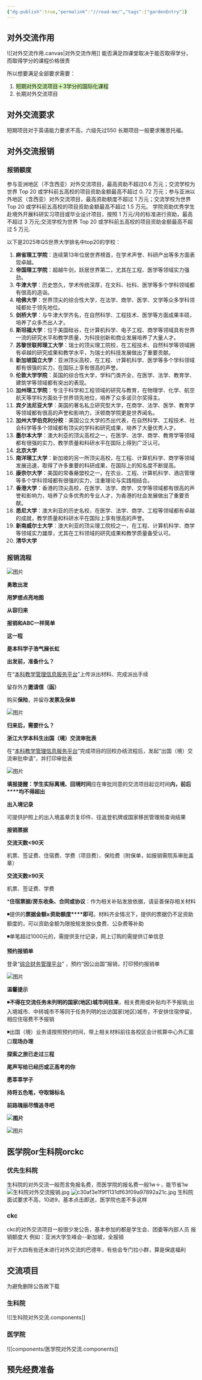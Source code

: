 ```yaml
---
{"dg-publish":true,"permalink":"//read-me/","tags":["gardenEntry"]}
---
```



## 对外交流作用

![[对外交流作用.canvas|对外交流作用]]
能否满足四课堂取决于能否取得学分，而取得学分的课程价格很贵

所以想要满足全部要求需要：
1. <span style="background:#d3f8b6">短期对外交流项目＋3学分的国际化课程</span>
2. 长期对外交流项目

## 对外交流要求
短期项目对于英语能力要求不高，六级先过550
长期项目一般要求雅思托福。

## 对外交流报销
### 报销额度
参与亚洲地区（不含西亚）对外交流项目，最高资助不超过0.6 万元；交流学校为世界 Top 20 或学科前五高校的项目资助金额最高不超过 0. 72 万元；参与亚洲以外地区（含西亚）对外交流项目，最高资助额度不超过 1 万元；交流学校为世界 Top 20 或学科前五高校的项目资助金额最高不超过 1.5 万元。
学院资助优秀学生赴境外开展科研实习项目或毕业设计项目，按照 1 万元/月的标准进行资助，最高不超过 3 万元;交流学校为世界 Top 20 或学科前五高校的项目资助金额最高不超过 5 万元.

以下是2025年QS世界大学排名中top20的学校： 
1. **麻省理工学院**：连续第13年位居世界榜首，在学术声誉、科研产出等多方面表现卓越。 
2. **帝国理工学院**：超越牛剑，跃居世界第二，尤其在工程、医学等领域实力强劲。
3. **牛津大学**：历史悠久，学术传统深厚，在文科、社科、医学等多个学科领域都有很高的造诣。 
4. **哈佛大学**：世界顶尖的综合性大学，在法学、商学、医学、文学等众多学科领域都处于领先地位。 
5. **剑桥大学**：与牛津大学齐名，在自然科学、工程技术、医学等方面成果丰硕，培养了众多杰出人才。 
6. **斯坦福大学**：位于美国硅谷，在计算机科学、电子工程、商学等领域具有世界一流的研究水平和教学质量，为科技创新和商业发展培养了大量人才。 
7. **苏黎世联邦理工大学**：瑞士的顶尖理工院校，在工程技术、自然科学等领域拥有卓越的研究成果和教学水平，为瑞士的科技发展做出了重要贡献。 
8. **新加坡国立大学**：亚洲顶尖高校，在工程、计算机科学、医学等多个学科领域都有很强的实力，在国际上享有很高的声誉。 
9. **伦敦大学学院**：英国的综合性大学，学科门类齐全，在医学、法学、教育学、建筑学等领域都有突出的表现。 
10. **加州理工学院**：专注于科学和工程领域的研究与教育，在物理学、化学、航空航天等学科方面处于世界领先地位，培养了众多诺贝尔奖得主。 
11. **宾夕法尼亚大学**：美国的著名私立研究型大学，在商学、法学、医学、教育学等领域都有很高的声誉和影响力，沃顿商学院更是世界闻名。 
12. **加州大学伯克利分校**：美国公立大学的杰出代表，在自然科学、工程技术、社会科学等多个领域都有顶尖的学科和研究成果，培养了大量优秀人才。 
13. **墨尔本大学**：澳大利亚的顶尖高校之一，在医学、法学、商学、教育学等领域都有很强的实力，教学质量和科研水平在国际上得到广泛认可。
14. **北京大学** 
15. **南洋理工大学**：新加坡的另一所顶尖高校，在工程、计算机科学、商学等领域发展迅速，取得了许多重要的科研成果，在国际上的知名度不断提高。 
16. **康奈尔大学**：美国的常春藤盟校之一，在农业、工程、计算机科学、酒店管理等多个学科领域都有很强的实力，注重理论与实践相结合。 
17. **香港大学**：香港的顶尖高校，在医学、法学、商学、文学等领域都有很高的声誉和影响力，培养了众多优秀的专业人才，为香港的社会发展做出了重要贡献。 
18. **悉尼大学**：澳大利亚的历史名校，在医学、法学、商学、工程等领域都有卓越的成就，教学质量和科研水平在国际上享有很高的声誉。 
19. **新南威尔士大学**：澳大利亚的顶尖理工院校之一，在工程、计算机科学、商学等领域实力雄厚，尤其在工科领域的研究成果和教学质量备受认可。 
20. **清华大学**


### 报销流程

<div class="transclusion internal-embed is-loaded"><div class="markdown-embed">




![图片](https://mmbiz.qpic.cn/mmbiz_png/PszyWUTHCRqvGkNk8DAuEJLoS7FQl4SUaFxKJSFpvibenYrnXiaicDNVMFgxV3vyastHdQwic7picJPBb7ib7fdlib1ow/640?wx_fmt=png&from=appmsg&tp=webp&wxfrom=10005&wx_lazy=1&wx_co=1)

**勇敢出发**

**用梦想点亮地图**

**从容归来**

**报销和ABC一样简单**

**这一程**

**是本科学子浩气展长虹**

**出发前，准备什么？**



在“[本科教学管理信息服务平台](http://zdbk.zju.edu.cn/jwglxt/xtgl/login_slogin.html?language=zh_CN&_t=1717579098394)”上传派出材料、完成派出手续



留存外方****邀请信（函）****



购买****保险****，并留存****发票及保单****

![图片](https://mmbiz.qpic.cn/mmbiz_png/PszyWUTHCRqvGkNk8DAuEJLoS7FQl4SUqrbmOpyCDRbQDI2wloeN4QZ6iafJyKkaiaVFYtGUTglBZLCTmia0Mic4gQ/640?wx_fmt=png&from=appmsg&tp=webp&wxfrom=10005&wx_lazy=1&wx_co=1)

**归来后，需要什么？**



**浙江大学本科生出国（境）交流审批表**

在“[本科教学管理信息服务平台](http://zdbk.zju.edu.cn/jwglxt/xtgl/login_slogin.html?language=zh_CN&_t=1717579098394)”完成项目的回校办结流程后，发起“出国（境）交流审批申请”，并打印审批表  

![图片](https://mmbiz.qpic.cn/mmbiz_png/PszyWUTHCRqvGkNk8DAuEJLoS7FQl4SUlVwyD5VAUGMEg763KtyD5yALW3tMibLzmQcEhXKfI8hY0R5GWuwlzxQ/640?wx_fmt=png&from=appmsg&tp=webp&wxfrom=10005&wx_lazy=1&wx_co=1)

**填报提醒：**学生**实际离境、回境时间**应在审批同意的交流项目起讫时间**内，前后****均不得超出**



**出入境记录**

可提供护照上的出入境盖章页复印件、往返登机牌或国家移民管理局查询结果



**报销票据**



**交流天数<90天**  

机票、签证费、住宿费、学费（项目费）、保险费（附保单，如报销需院系审批盖章）



**交流天数≥90天**  

机票、签证费、学费

\***住宿票据/房东收条、合同或协议**：作为相关补贴发放依据，请妥善保存相关材料

◾提供的**票据金额≥资助额度****即可**。材料齐全情况下，提供的票据仍不足资助额度的，可以资助金额为限按规发放伙食费、公杂费等补助

◾单笔超过1000元的，需提供支付记录，网上订购的需提供订单信息



**预约报销单**

登录“[综合财务管理平台](http://cwcx.zju.edu.cn/)” ，预约“因公出国”报销，打印预约报销单

![图片](https://mmbiz.qpic.cn/mmbiz_png/PszyWUTHCRqvGkNk8DAuEJLoS7FQl4SUqrbmOpyCDRbQDI2wloeN4QZ6iafJyKkaiaVFYtGUTglBZLCTmia0Mic4gQ/640?wx_fmt=png&from=appmsg&tp=webp&wxfrom=10005&wx_lazy=1&wx_co=1)

**温馨提示**





◾**不得在交流任务未列明的国家(地区)城市间往来**，相关费用或补贴均不予报销;出入境城市、中转城市不等同于任务列明的出访国家(地区)城市，不安排住宿停留，相应住宿费不予报销

◾出国（境）业务请按照预约时间，带上相关材料前往各校区会计核算中心外汇窗口**现场办理**

**探索之旅已走过三程**

**尾声写给已经历或正高考的你**

**愿莘莘学子**

**持将五色笔，夺取锦标名**

**前路瑰丽尽情追寻吧**

**![图片](https://mmbiz.qpic.cn/mmbiz_png/PszyWUTHCRqvGkNk8DAuEJLoS7FQl4SUKvsaMqnD2qyzkXsCaSTHM2rHlZ9d6goGpYzBdADm9Q68iaGOHTNykrw/640?wx_fmt=png&from=appmsg&tp=webp&wxfrom=10005&wx_lazy=1&wx_co=1)**

![图片](https://mmbiz.qpic.cn/mmbiz_png/PszyWUTHCRqvGkNk8DAuEJLoS7FQl4SUGPbaF95wwUxE41y8wtUic4AdoIOhBxgcfuubk30pibJm5uAgwLGo5dKw/640?wx_fmt=png&from=appmsg&tp=webp&wxfrom=10005&wx_lazy=1&wx_co=1)

</div></div>


## 医学院or生科院orckc
### 优先生科院
生科院的对外交流一般而言免报名费，而医学院的报名费一般1w＋，能节省1w
![生科院对外交流报销.jpg]()
![c30af3e1f9f1131df63f09a97892a21c.jpg](https://raw.githubusercontent.com/xiaoyaojianghuzai/picgo-photos/main/202412011105164.png)
生科院面试要求不高，10进9，基本点击即送，医学院也差不多这样

### ckc
ckc的对外交流项目一般很少发公告，基本参加的都是学生会、团委等内部人员
报销额度大
例如：亚洲大学生峰会--新加坡，全报销

对于大四有些还未进行对外交流的巴德年，有些会专门拉小群，算是保底福利

## 交流项目
为避免删除公告故下载
### 生科院
![[生科院对外交流.components]]


### 医学院
![[components/医学院对外交流.components]]

## 预先经费准备
